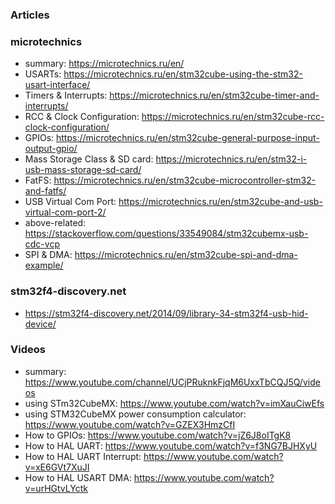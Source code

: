### Articles
### microtechnics
- summary: https://microtechnics.ru/en/
- USARTs: https://microtechnics.ru/en/stm32cube-using-the-stm32-usart-interface/
- Timers & Interrupts: https://microtechnics.ru/en/stm32cube-timer-and-interrupts/
- RCC & Clock Configuration: https://microtechnics.ru/en/stm32cube-rcc-clock-configuration/
- GPIOs: https://microtechnics.ru/en/stm32cube-general-purpose-input-output-gpio/
- Mass Storage Class & SD card: https://microtechnics.ru/en/stm32-i-usb-mass-storage-sd-card/
- FatFS: https://microtechnics.ru/en/stm32cube-microcontroller-stm32-and-fatfs/
- USB Virtual Com Port: https://microtechnics.ru/en/stm32cube-and-usb-virtual-com-port-2/
- above-related: https://stackoverflow.com/questions/33549084/stm32cubemx-usb-cdc-vcp
- SPI & DMA: https://microtechnics.ru/en/stm32cube-spi-and-dma-example/

### stm32f4-discovery.net
- https://stm32f4-discovery.net/2014/09/library-34-stm32f4-usb-hid-device/

### Videos
- summary: https://www.youtube.com/channel/UCjPRuknkFjqM6UxxTbCQJ5Q/videos
- using STm32CubeMX: https://www.youtube.com/watch?v=imXauCiwEfs
- using STM32CubeMX power consumption calculator: https://www.youtube.com/watch?v=GZEX3HmzCfI
- How to GPIOs: https://www.youtube.com/watch?v=jZ6J8oITgK8
- How to HAL UART: https://www.youtube.com/watch?v=f3NG7BJHXyU
- How to HAL UART Interrupt: https://www.youtube.com/watch?v=xE6GVt7XuJI
- How to HAL USART DMA: https://www.youtube.com/watch?v=urHGtvLYctk 
